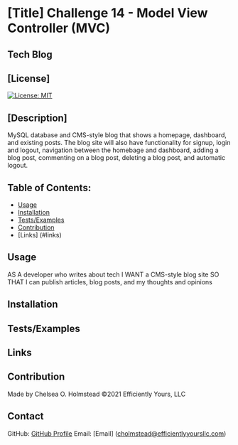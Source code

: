 
# [Title] Challenge 14 - Model View Controller (MVC)
## Tech Blog


## [License]
[![License: MIT](https://user-images.githubusercontent.com/74750414/157791111-8c5ad466-eda2-487e-bfdf-501637c9547c.svg)](https://user-images.githubusercontent.com/74750414/157791111-8c5ad466-eda2-487e-bfdf-501637c9547c.svg)

## [Description]
MySQL database and CMS-style blog that shows a homepage, dashboard, and existing posts. The blog site will also have functionality for signup, login and logout, navigation between the homebage and dashboard, adding a blog post, commenting on a blog post,  deleting a blog post, and automatic logout.


## Table of Contents:
   + [Usage](#usage)
   + [Installation](#installation)
   + [Tests/Examples](#testing) 
   + [Contribution](#contribution)
   + [Links] (#links)


## Usage
AS A developer who writes about tech
I WANT a CMS-style blog site
SO THAT I can publish articles, blog posts, and my thoughts and opinions



## Installation



## Tests/Examples



## Links



## Contribution
Made by Chelsea O. Holmstead
©️2021 Efficiently Yours, LLC


## Contact
GitHub: [GitHub Profile](https://github.com/Chelseao86)
Email: [Email] (cholmstead@efficientlyyoursllc.com)